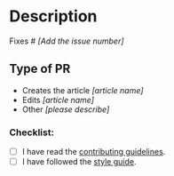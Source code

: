 # Description

Fixes # _[Add the issue number]_

## Type of PR

- Creates the article _[article name]_
- Edits _[article name]_
- Other _[please describe]_


### Checklist:

- [ ] I have read the [contributing guidelines](/CONTRIBUTING).
- [ ] I have followed the [style guide](http://machinetranslate.org/style).
